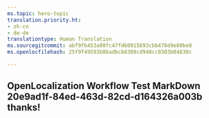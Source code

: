 ```yaml
---
ms.topic: hero-topic
translation.priority.ht:
- zh-cn
- de-de
translationtype: Human Translation
ms.sourcegitcommit: abf9fb453a08fc47fd60915693cbb478d9e60be8
ms.openlocfilehash: 25f9f49593b86adbcb8309cd940cc8503b04830c

---
```

## OpenLocalization Workflow Test MarkDown 20e9ad1f-84ed-463d-82cd-d164326a003b thanks!



<!--HONumber=Aug16_HO4-->


